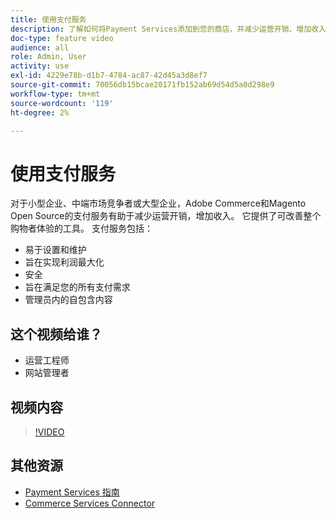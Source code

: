 ```yaml
---
title: 使用支付服务
description: 了解如何将Payment Services添加到您的商店，并减少运营开销、增加收入和改善整个购物者体验。
doc-type: feature video
audience: all
role: Admin, User
activity: use
exl-id: 4229e78b-d1b7-4784-ac87-42d45a3d8ef7
source-git-commit: 70056db15bcae20171fb152ab69d54d5a0d298e9
workflow-type: tm+mt
source-wordcount: '119'
ht-degree: 2%

---
```


# 使用支付服务

对于小型企业、中端市场竞争者或大型企业，Adobe Commerce和Magento Open Source的支付服务有助于减少运营开销，增加收入。 它提供了可改善整个购物者体验的工具。 支付服务包括：

- 易于设置和维护
- 旨在实现利润最大化
- 安全
- 旨在满足您的所有支付需求
- 管理员内的自包含内容

## 这个视频给谁？

- 运营工程师
- 网站管理者

## 视频内容

>[!VIDEO](https://video.tv.adobe.com/v/343990?quality=12&learn=on)

## 其他资源

- [Payment Services 指南](https://experienceleague.adobe.com/docs/commerce-merchant-services/payment-services/guide-overview.html)
- [Commerce Services Connector](https://experienceleague.adobe.com/docs/commerce-merchant-services/user-guides/integration-services/saas.html)
